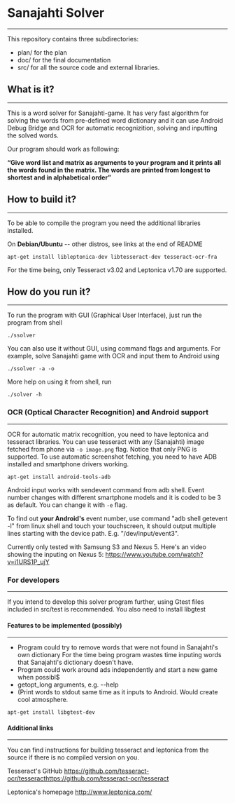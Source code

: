 # Sanajahti Solver
------------------
This repository contains three subdirectories:

* plan/ for the plan 
* doc/  for the final documentation
* src/  for all the source code and external libraries.

## What is it?
--------------
This is a word solver for Sanajahti-game. It has very fast algorithm for solving the words from pre-defined word dictionary and it can use Android Debug Bridge and OCR for automatic recognizition, solving and inputting the solved words.

Our program should work as following:

**“Give word list and matrix as arguments to your program and it prints all the words found in
the matrix. The words are printed from longest to shortest and in alphabetical order”**

## How to build it?
-------------------
To be able to compile the program you need the additional libraries installed.

On **Debian/Ubuntu** -- other distros, see links at the end of README

```
apt-get install libleptonica-dev libtesseract-dev tesseract-ocr-fra
```

For the time being, only Tesseract v3.02 and Leptonica v1.70 are supported.


## How do you run it?
---------------------
To run the program with GUI (Graphical User Interface), just run the program from shell

```
./ssolver
```

You can also use it without GUI, using command flags and arguments. For example, solve Sanajahti game with OCR and input them to Android using

```
./ssolver -a -o 
```

More help on using it from shell, run

```
./solver -h
```

### OCR (Optical Character Recognition) and Android support
-----------------------------------------------------------
OCR for automatic matrix recognition, you need to have leptonica and tesseract libraries.
You can use tesseract with any (Sanajahti) image fetched from phone via ```-o image.png``` flag. Notice that only PNG is supported. To use automatic screenshot fetching, you need to have ADB installed and smartphone drivers working.

```
apt-get install android-tools-adb
```

Android input works with sendevent command from adb shell. Event number changes with different smartphone models and it is coded to be 3 as default. You can change it with ```-e``` flag. 

To find out **your Android's** event number, use command "adb shell getevent -l" from linux shell and touch your touchscreen, it should output multiple lines starting with the device path. E.g. "/dev/input/event3".

Currently only tested with Samsung S3 and Nexus 5. Here's an video showing the inputing on Nexus 5: https://www.youtube.com/watch?v=i1URS1P_ujY

### For developers
------------------
If you intend to develop this solver program further, using Gtest files included in src/test is recommended.
You also need to install libgtest

#### Features to be implemented (possibly)
-----------------------------------------
- Program could try to remove words that were not found in Sanajahti's own dictionary
        For the time being program wastes time inputing words that Sanajahti's dictionary doesn't have.
- Program could work around ads independently and start a new game when possibl$
- getopt_long arguments, e.g. --help
- (Print words to stdout same time as it inputs to Android. Would create cool atmosphere.



```
apt-get install libgtest-dev
```

#### Additional links
---------------------
You can find instructions for building tesseract and leptonica from the source if there is no compiled version on you.

Tesseract's GitHub https://github.com/tesseract-ocr/tesseracthttps://github.com/tesseract-ocr/tesseract

Leptonica's homepage http://www.leptonica.com/
